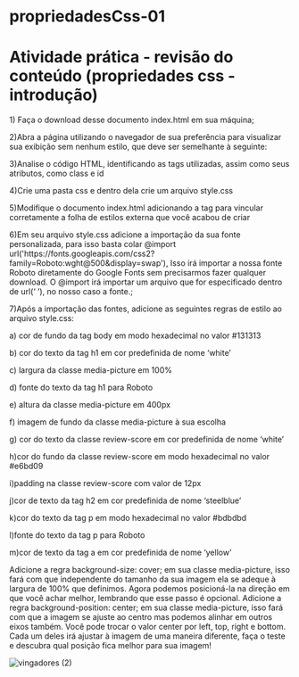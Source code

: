 # propriedadesCss-01
<h1> Atividade prática - revisão do conteúdo (propriedades css - introdução) </h1>
<p> 1) Faça o download desse documento index.html em sua máquina;
</p>

<p>2)Abra a página utilizando o navegador de sua preferência para visualizar sua exibição sem nenhum estilo, que deve ser semelhante à seguinte:</p>
<p>3)Analise o código HTML, identificando as tags utilizadas, assim como seus atributos, como class e id</p>
<p>4)Crie uma pasta css e dentro dela crie um arquivo style.css</p>
<p>5)Modifique o documento index.html adicionando a tag <link> para vincular corretamente a folha de estilos externa que você acabou de criar</p>
<p>6)Em seu arquivo style.css adicione a importação da sua fonte personalizada, para isso basta colar @import url('https://fonts.googleapis.com/css2?family=Roboto:wght@500&display=swap'), Isso irá importar a nossa fonte Roboto diretamente do Google Fonts sem precisarmos fazer qualquer download. O @import irá importar um arquivo que for especificado dentro de url(‘  ’), no nosso caso a fonte.; </p>
<p>7)Após a importação das fontes, adicione as seguintes regras de estilo ao arquivo style.css:</p>
<p>a) cor de fundo da tag body em modo hexadecimal no valor #131313</p>
<p>b) cor do texto da tag h1 em cor predefinida de nome ‘white’</p>
<p>c) largura da classe media-picture em 100%</p>
<p>d) fonte do texto da tag h1 para Roboto</p>
<p>e) altura da classe media-picture em 400px</p>
<p>f) imagem de fundo da classe media-picture à sua escolha</p>
<p>g) cor do texto da classe review-score em cor predefinida de nome ‘white’</p>
<p>h)cor do fundo da classe review-score em modo hexadecimal no valor #e6bd09</p>
<p>i)padding na classe review-score com valor de 12px</p>
<p>j)cor de texto da tag h2 em cor predefinida de nome ‘steelblue’</p>
<p>k)cor do texto da tag p em modo hexadecimal no valor #bdbdbd</p>
<p>l)fonte do texto da tag p para Roboto</p>
<p>m)cor de texto da tag a em cor predefinida de nome ‘yellow’</p>

<p>
Adicione a regra background-size: cover; em sua classe media-picture, isso fará com que independente do tamanho da sua imagem ela se adeque à largura de 100% que definimos.
	Agora podemos posicioná-la na direção em que você achar melhor, lembrando que esse passo é opcional. Adicione a regra background-position: center; em sua classe media-picture, isso fará com que a imagem se ajuste ao centro mas podemos alinhar em outros eixos também.
Você pode trocar o valor center por left, top, right e bottom. Cada um deles irá ajustar à imagem de uma maneira diferente, faça o teste e descubra qual posição fica melhor para sua imagem! 
</p>

![vingadores (2)](https://user-images.githubusercontent.com/85362901/131600168-117e252b-0dfa-4864-9f71-0473d2e2273d.png)

